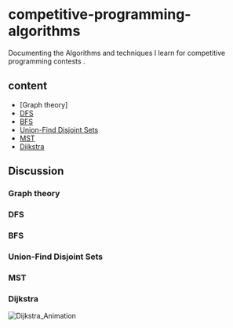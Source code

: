 # competitive-programming-algorithms
Documenting the Algorithms and techniques I learn for competitive programming contests .

## content

 - [Graph theory]
 - [DFS](https://github.com/A-bahaa/competitive-programming-algorithms/blob/main/dfs_bfs.cpp)
 - [BFS](https://github.com/A-bahaa/competitive-programming-algorithms/blob/main/dfs_bfs.cpp)
 - [Union-Find Disjoint Sets](https://github.com/A-bahaa/competitive-programming-algorithms/blob/main/dsu.cpp)
 - [MST](https://github.com/A-bahaa/competitive-programming-algorithms/blob/main/mst.cpp)
 - [Dijkstra](https://github.com/A-bahaa/competitive-programming-algorithms/blob/main/dijkstra.cpp)

## Discussion

 ### Graph theory
 ### DFS
 ### BFS
 ### Union-Find Disjoint Sets
 ### MST
 ### Dijkstra
![Dijkstra_Animation](https://user-images.githubusercontent.com/65967989/134578768-b95584ae-7caa-407c-be7c-95deb210c461.gif)


